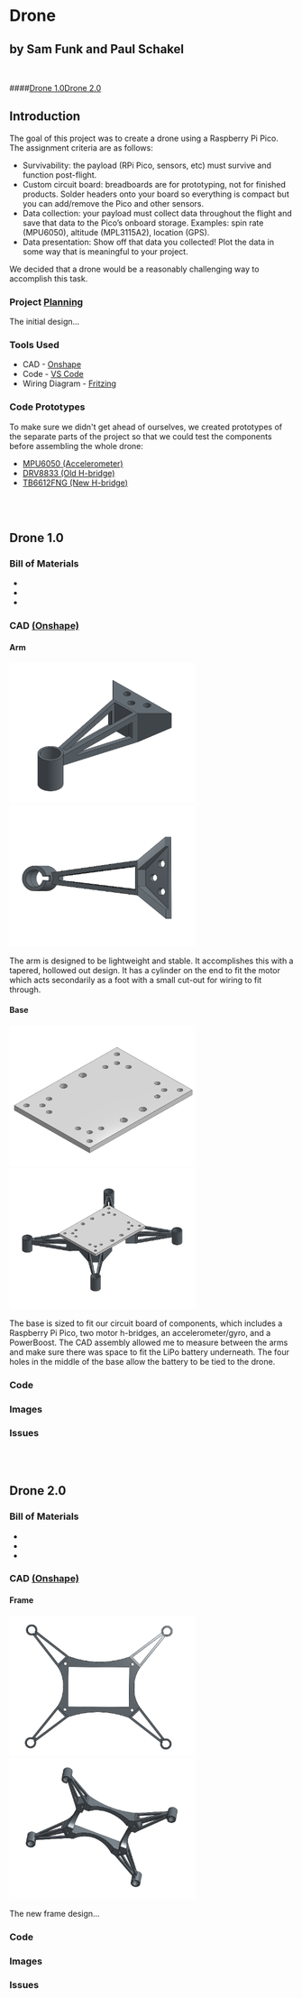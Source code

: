 # Drone

## by Sam Funk and Paul Schakel

<br>

####[Drone 1.0](https://github.com/sfunk02/drone/edit/main/README.md#drone-10)[Drone 2.0](https://github.com/sfunk02/drone/edit/main/README.md#drone-20)

## Introduction

The goal of this project was to create a drone using a Raspberry Pi Pico. The assignment criteria are as follows:
* Survivability: the payload (RPi Pico, sensors, etc) must survive and function post-flight.
* Custom circuit board: breadboards are for prototyping, not for finished products.  Solder headers onto your board so everything is compact but you can add/remove the Pico and other sensors.
* Data collection: your payload must collect data throughout the flight and save that data to the Pico’s onboard storage. Examples: spin rate (MPU6050), altitude (MPL3115A2), location (GPS).
* Data presentation: Show off that data you collected! Plot the data in some way that is meaningful to your project. 

We decided that a drone would be a reasonably challenging way to accomplish this task.

### Project [Planning](docs/Planning.md)

The initial design...

### Tools Used

* CAD - [Onshape](https://www.onshape.com/en/)
* Code - [VS Code](https://code.visualstudio.com/)
* Wiring Diagram - [Fritzing](https://fritzing.org/)

### Code Prototypes

To make sure we didn't get ahead of ourselves, we created prototypes of the separate parts of the project so that we could test the components before assembling the whole drone:

* [MPU6050 (Accelerometer)](/code/prototypes/accelerometer.py)
* [DRV8833 (Old H-bridge)](/code/prototypes/drv8833.py)
* [TB6612FNG (New H-bridge)](/code/prototypes/tb6612fng.py)

[//]: # (Will add descriptions and go more into detail about the troubles we had with h-bridges)

<br>
<br>

## Drone 1.0

### Bill of Materials

* 
* 
* 

### CAD [(Onshape)](https://cvilleschools.onshape.com/documents/ce9d8d739d2d9f15e9173bc0/w/6c76af61bf90a62108bdc466/e/912e9d444323990bdd98e468?renderMode=0&uiState=63b58eecc68e6a59295096d6)

#### Arm
<img src="docs/images/Arm.png" alt="Arm.png" width="330" height="250"><img src="docs/images/ArmBottom.png" alt="ArmBottom.png" width="330" height="250">

The arm is designed to be lightweight and stable. It accomplishes this with a tapered, hollowed out design. It has a cylinder on the end to fit the motor which acts secondarily as a foot with a small cut-out for wiring to fit through.

#### Base
<img src="docs/images/Base.png" alt="Base.png" width="330" height="250"><img src="docs/images/Drone.png" alt="Drone.png" width="330" height="250">

The base is sized to fit our circuit board of components, which includes a Raspberry Pi Pico, two motor h-bridges, an accelerometer/gyro, and a PowerBoost. The CAD assembly allowed me to measure between the arms and make sure there was space to fit the LiPo battery underneath. The four holes in the middle of the base allow the battery to be tied to the drone.

### Code

### Images

### Issues

<br>
<br>

## Drone 2.0

### Bill of Materials

* 
* 
* 

### CAD [(Onshape)](https://cvilleschools.onshape.com/documents/ce9d8d739d2d9f15e9173bc0/w/6c76af61bf90a62108bdc466/e/912e9d444323990bdd98e468?renderMode=0&uiState=63b58eecc68e6a59295096d6)

#### Frame
<img src="docs/images/Frame.png" alt="Frame.png" width="330" height="250"><img src="docs/images/Frame2.png" alt="Frame2.png" width="330" height="250">

The new frame design...

### Code

### Images

### Issues
